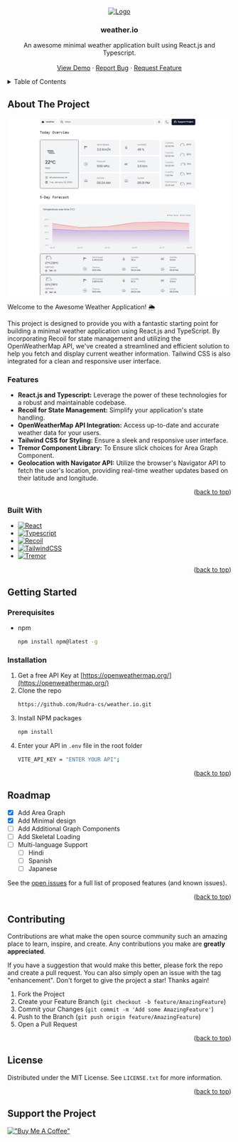 <a name="readme-top"></a>

<!-- PROJECT LOGO -->
<br />
<div align="center">
  <a href="https://github.com/Rudra-cs/weather.io">
    <img src="./public/favicon-dark.ico" alt="Logo" width="80" height="80">
  </a>

  <h3 align="center">weather.io</h3>

  <p align="center">
    An awesome minimal weather application built using React.js and Typescript.
    <br />
    <br />
    <a href="#">View Demo</a>
    ·
    <a href="https://github.com/Rudra-cs/weather.io/issues">Report Bug</a>
    ·
    <a href="https://github.com/Rudra-cs/weather.io/issues">Request Feature</a>
  </p>
</div>

<!-- TABLE OF CONTENTS -->
<details>
  <summary>Table of Contents</summary>
  <ol>
    <li>
      <a href="#about-the-project">About The Project</a>
      <ul>
        <li><a href="#built-with">Built With</a></li>
      </ul>
    </li>
    <li>
      <a href="#getting-started">Getting Started</a>
      <ul>
        <li><a href="#prerequisites">Prerequisites</a></li>
        <li><a href="#installation">Installation</a></li>
      </ul>
    </li>
    <li><a href="#roadmap">Roadmap</a></li>
    <li><a href="#contributing">Contributing</a></li>
    <li><a href="#license">License</a></li>
    
  </ol>
</details>

<!-- ABOUT THE PROJECT -->

## About The Project

[![weather.io][product-screenshot]](https://github.com/Rudra-cs/weather.io)

Welcome to the Awesome Weather Application! 🌦️

This project is designed to provide you with a fantastic starting point for building a minimal weather application using React.js and TypeScript. By incorporating Recoil for state management and utilizing the OpenWeatherMap API, we've created a streamlined and efficient solution to help you fetch and display current weather information. Tailwind CSS is also integrated for a clean and responsive user interface.

### Features

- **React.js and Typescript:** Leverage the power of these technologies for a robust and maintainable codebase.
- **Recoil for State Management:** Simplify your application's state handling.
- **OpenWeatherMap API Integration:** Access up-to-date and accurate weather data for your users.
- **Tailwind CSS for Styling:** Ensure a sleek and responsive user interface.
- **Tremor Component Library:** To Ensure slick choices for Area Graph Component.
- **Geolocation with Navigator API:** Utilize the browser's Navigator API to fetch the user's location, providing real-time weather updates based on their latitude and longitude.

<p align="right">(<a href="#readme-top">back to top</a>)</p>

### Built With

- [![React][React.js]][React-url]
- [![Typescript][Typescript.com]][Typescript-url]
- [![Recoil][Recoil.com]][Recoil-url]
- [![TailwindCSS][TailwindCSS.com]][TailwindCSS-url]
- [![Tremor][Tremor.com]][Tremor-url]

<p align="right">(<a href="#readme-top">back to top</a>)</p>

<!-- GETTING STARTED -->

## Getting Started

### Prerequisites

- npm
  ```sh
  npm install npm@latest -g
  ```

### Installation

1. Get a free API Key at [https://openweathermap.org/](https://openweathermap.org/)
2. Clone the repo
   ```sh
   https://github.com/Rudra-cs/weather.io.git
   ```
3. Install NPM packages
   ```sh
   npm install
   ```
4. Enter your API in `.env` file in the root folder
   ```sh
   VITE_API_KEY = "ENTER YOUR API";
   ```

<p align="right">(<a href="#readme-top">back to top</a>)</p>

<!-- ROADMAP -->

## Roadmap

- [x] Add Area Graph
- [x] Add Minimal design
- [ ] Add Additional Graph Components
- [ ] Add Skeletal Loading
- [ ] Multi-language Support
  - [ ] Hindi
  - [ ] Spanish
  - [ ] Japanese

See the [open issues](https://github.com/Rudra-cs/weather.io/issues) for a full list of proposed features (and known issues).

<p align="right">(<a href="#readme-top">back to top</a>)</p>

<!-- CONTRIBUTING -->

## Contributing

Contributions are what make the open source community such an amazing place to learn, inspire, and create. Any contributions you make are **greatly appreciated**.

If you have a suggestion that would make this better, please fork the repo and create a pull request. You can also simply open an issue with the tag "enhancement".
Don't forget to give the project a star! Thanks again!

1. Fork the Project
2. Create your Feature Branch (`git checkout -b feature/AmazingFeature`)
3. Commit your Changes (`git commit -m 'Add some AmazingFeature'`)
4. Push to the Branch (`git push origin feature/AmazingFeature`)
5. Open a Pull Request

<p align="right">(<a href="#readme-top">back to top</a>)</p>

<!-- LICENSE -->

## License

Distributed under the MIT License. See `LICENSE.txt` for more information.

<p align="right">(<a href="#readme-top">back to top</a>)</p>

<!-- Support -->

## Support the Project

[!["Buy Me A Coffee"](https://www.buymeacoffee.com/assets/img/custom_images/orange_img.png)](https://www.buymeacoffee.com/gbraad)

<!-- Links -->

[product-screenshot]: images/homepage.png
[React.js]: https://img.shields.io/badge/React-20232A?style=for-the-badge&logo=react&logoColor=61DAFB
[React-url]: https://reactjs.org/
[Typescript.com]: https://img.shields.io/badge/Typescript-3178C6?style=for-the-badge&logo=Typescript&logoColor=white
[Typescript-url]: https://www.typescriptlang.org/

<!--  -->

[Recoil.com]: https://img.shields.io/badge/Recoil-358EF1?style=for-the-badge&logo=Recoil&logoColor=white
[Recoil-url]: https://recoiljs.org/
[TailwindCSS.com]: https://img.shields.io/badge/TailwindCSS-3178C6?style=for-the-badge&logo=TailwindCSS&logoColor=darkblue
[TailwindCSS-url]: https://tailwindcss.com/
[Tremor.com]: https://img.shields.io/badge/Tremor.js-3178C6?style=for-the-badge&logo=Tremor&logoColor=lightblue
[Tremor-url]: https://www.tremor.so/
